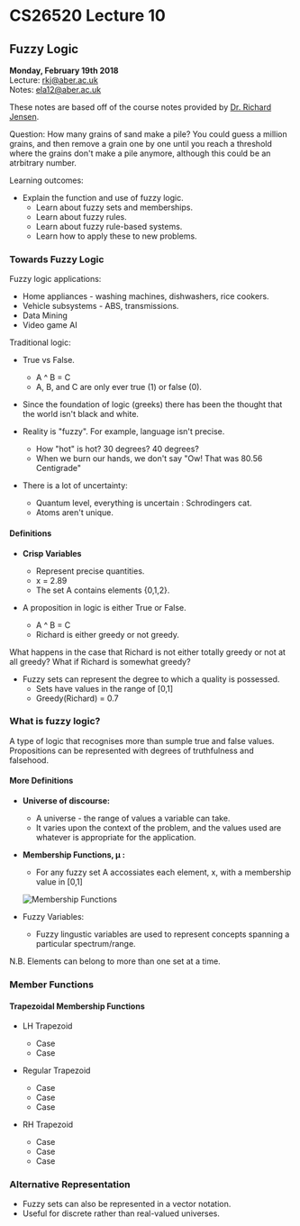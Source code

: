 # CS26520 Lecture 10
## Fuzzy Logic
__Monday, February 19th 2018__  
Lecture: rkj@aber.ac.uk   
Notes: ela12@aber.ac.uk  

These notes are based off of the course notes provided by [Dr. Richard Jensen](https://www.aber.ac.uk/en/cs/staff-list/staff_profiles/?staff_id=rkj).

Question: How many grains of sand make a pile? You could guess a million grains, and then remove a grain one by one until you reach a threshold where 
the grains don't make a pile anymore, although this could be an atrbitrary number.

Learning outcomes: 

- Explain the function and use of fuzzy logic. 
    - Learn about fuzzy sets and memberships.
    - Learn about fuzzy rules.
    - Learn about fuzzy rule-based systems.
    - Learn how to apply these to new problems. 

### Towards Fuzzy Logic

Fuzzy logic applications: 

- Home appliances - washing machines, dishwashers, rice cookers. 
- Vehicle subsystems - ABS, transmissions.
- Data Mining 
- Video game AI 

Traditional logic: 

- True vs False. 
    - A ^ B = C 
    - A, B, and C are only ever true (1) or false (0).
    
- Since the foundation of logic (greeks) there has been the thought that the world isn't black and white. 
- Reality is "fuzzy". For example, language isn't precise.
    - How "hot" is hot? 30 degrees? 40 degrees? 
    - When we burn our hands, we don't say "Ow! That was 80.56 Centigrade" 
- There is a lot of uncertainty: 
    - Quantum level, everything is uncertain : Schrodingers cat. 
    - Atoms aren't unique. 

#### Definitions 

- **Crisp Variables**
    - Represent precise quantities. 
    - x = 2.89
    - The set A contains elements {0,1,2}. 

- A proposition in logic is either True or False. 
    - A ^ B = C
    - Richard is either greedy or not greedy. 

What happens in the case that Richard is not either totally greedy or not at all greedy? What if Richard is somewhat greedy? 

- Fuzzy sets can represent the degree to which a quality is possessed. 
    - Sets have values in the range of [0,1]
    - Greedy(Richard) = 0.7


### What is fuzzy logic? 

A type of logic that recognises more than sumple true and false values. Propositions can be represented with degrees of truthfulness and falsehood. 

#### More Definitions 

- **Universe of discourse:**
    - A universe - the range of values a variable can take. 
    - It varies upon the context of the problem, and the values used are whatever is appropriate for the application. 

- **Membership Functions, &mu; :**
    - For any fuzzy set A accossiates each element, x, with a membership value in [0,1]

    ![Membership Functions](/265_img/26510_membershipfunc.png)


- Fuzzy Variables: 
    - Fuzzy lingustic variables are used to represent concepts spanning a particular spectrum/range. 

N.B. Elements can belong to more than one set at a time. 

### Member Functions 

#### Trapezoidal Membership Functions

- LH Trapezoid
    - Case
    - Case

- Regular Trapezoid 
    - Case
    - Case 
    - Case

- RH Trapezoid 
    - Case
    - Case
    - Case


### Alternative Representation 

- Fuzzy sets can also be represented in a vector notation. 
- Useful for discrete rather than real-valued universes. 